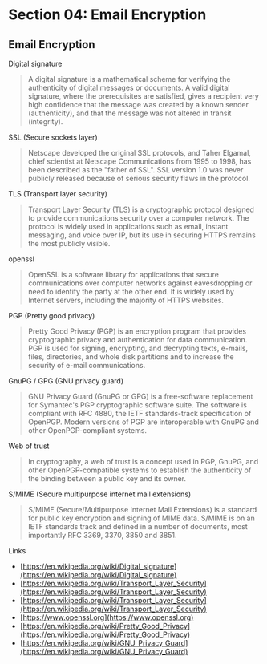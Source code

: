 # Section 04: Email Encryption

## Email Encryption
Digital signature
> A digital signature is a mathematical scheme for verifying the authenticity of digital messages or documents.
> A valid digital signature, where the prerequisites are satisfied, gives a recipient very high confidence that the message was created by a known sender (authenticity), and that the message was not altered in transit (integrity).

SSL (Secure sockets layer)
> Netscape developed the original SSL protocols, and Taher Elgamal, chief scientist at Netscape Communications from 1995 to 1998, has been described as the "father of SSL".
> SSL version 1.0 was never publicly released because of serious security flaws in the protocol.

TLS (Transport layer security)
> Transport Layer Security (TLS) is a cryptographic protocol designed to provide communications security over a computer network.
> The protocol is widely used in applications such as email, instant messaging, and voice over IP, but its use in securing HTTPS remains the most publicly visible.

openssl
> OpenSSL is a software library for applications that secure communications over computer networks against eavesdropping or need to identify the party at the other end.
> It is widely used by Internet servers, including the majority of HTTPS websites.

PGP (Pretty good privacy)
> Pretty Good Privacy (PGP) is an encryption program that provides cryptographic privacy and authentication for data communication.
> PGP is used for signing, encrypting, and decrypting texts, e-mails, files, directories, and whole disk partitions and to increase the security of e-mail communications.

GnuPG / GPG (GNU privacy guard)
> GNU Privacy Guard (GnuPG or GPG) is a free-software replacement for Symantec's PGP cryptographic software suite.
> The software is compliant with RFC 4880, the IETF standards-track specification of OpenPGP.
> Modern versions of PGP are interoperable with GnuPG and other OpenPGP-compliant systems.

Web of trust
> In cryptography, a web of trust is a concept used in PGP, GnuPG, and other OpenPGP-compatible systems to establish the authenticity of the binding between a public key and its owner.

S/MIME (Secure multipurpose internet mail extensions)
> S/MIME (Secure/Multipurpose Internet Mail Extensions) is a standard for public key encryption and signing of MIME data.
> S/MIME is on an IETF standards track and defined in a number of documents, most importantly RFC 3369, 3370, 3850 and 3851.

Links
- [https://en.wikipedia.org/wiki/Digital_signature](https://en.wikipedia.org/wiki/Digital_signature)
- [https://en.wikipedia.org/wiki/Transport_Layer_Security](https://en.wikipedia.org/wiki/Transport_Layer_Security)
- [https://en.wikipedia.org/wiki/Transport_Layer_Security](https://en.wikipedia.org/wiki/Transport_Layer_Security)
- [https://www.openssl.org](https://www.openssl.org)
- [https://en.wikipedia.org/wiki/Pretty_Good_Privacy](https://en.wikipedia.org/wiki/Pretty_Good_Privacy)
- [https://en.wikipedia.org/wiki/GNU_Privacy_Guard](https://en.wikipedia.org/wiki/GNU_Privacy_Guard)
